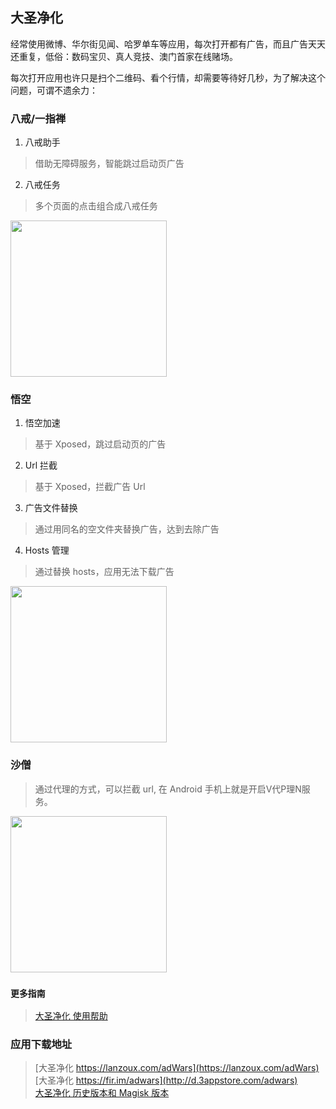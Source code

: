 ## 大圣净化

经常使用微博、华尔街见闻、哈罗单车等应用，每次打开都有广告，而且广告天天还重复，低俗：数码宝贝、真人竞技、澳门首家在线赌场。

每次打开应用也许只是扫个二维码、看个行情，却需要等待好几秒，为了解决这个问题，可谓不遗余力：

### 八戒/一指禅
1. 八戒助手
> 借助无障碍服务，智能跳过启动页广告
2. 八戒任务
> 多个页面的点击组合成八戒任务

<img src="https://raw.githubusercontent.com/wiki/jdlingyu/ad-wars/images/bajie.jpg" width="250">

### 悟空
1. 悟空加速
> 基于 Xposed，跳过启动页的广告
2. Url 拦截
> 基于 Xposed，拦截广告 Url
3. 广告文件替换
> 通过用同名的空文件夹替换广告，达到去除广告
4. Hosts 管理
> 通过替换 hosts，应用无法下载广告

<img src="https://raw.githubusercontent.com/wiki/jdlingyu/ad-wars/images/wukong.jpg" width="250">

### 沙僧
> 通过代理的方式，可以拦截 url, 在 Android 手机上就是开启V代P理N服务。

<img src="https://raw.githubusercontent.com/wiki/jdlingyu/ad-wars/images/saseng.jpg" width="250">

### `更多指南`
> [大圣净化 使用帮助](https://github.com/jdlingyu/ad-wars/wiki)

### 应用下载地址

> [大圣净化 https://lanzoux.com/adWars](https://lanzoux.com/adWars)  
> [大圣净化 https://fir.im/adwars](http://d.3appstore.com/adwars)  
> [大圣净化 历史版本和 Magisk 版本](https://estar.lanzouo.com/s/DaMagisk)  
